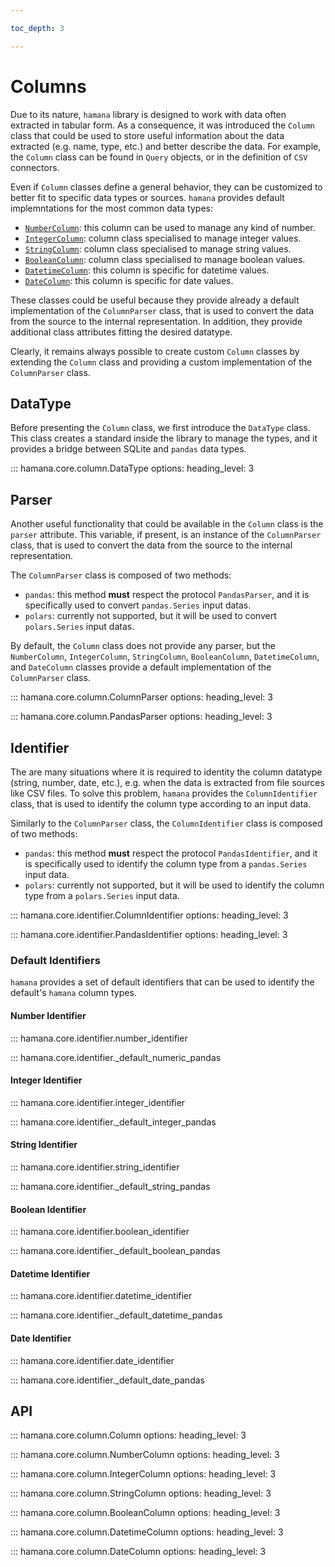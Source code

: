 ```yaml
---

toc_depth: 3

---
```

# Columns

Due to its nature, `hamana` library is designed to work with data often extracted in tabular form. As a consequence, it was introduced the `Column` class that could be used to store useful information about the data extracted (e.g. name, type, etc.) and better describe the data. For example, the `Column` class can be found in `Query` objects, or in the definition of `CSV` connectors.

Even if `Column` classes define a general behavior, they can be customized to better fit to specific data types or sources. `hamana` provides default implemntations for the most common data types:

- [`NumberColumn`](#hamana.core.column.NumberColumn): this column can be used to manage any kind of number.
- [`IntegerColumn`](#hamana.core.column.IntegerColumn): column class specialised to manage integer values.
- [`StringColumn`](#hamana.core.column.StringColumn): column class specialised to manage string values.
- [`BooleanColumn`](#hamana.core.column.BooleanColumn): column class specialised to manage boolean values.
- [`DatetimeColumn`](#hamana.core.column.DatetimeColumn): this column is specific for datetime values.
- [`DateColumn`](#hamana.core.column.DateColumn): this column is specific for date values.

These classes could be useful because they provide already a default implementation of the `ColumnParser` class, that is used to convert the data from the source to the internal representation. In addition, they provide additional class attributes fitting the desired datatype.

Clearly, it remains always possible to create custom `Column` classes by extending the `Column` class and providing a custom implementation of the `ColumnParser` class.

## DataType

Before presenting the `Column` class, we first introduce the `DataType` class. This class creates a standard inside the library to manage the types, and it provides a bridge between SQLite and `pandas` data types.

::: hamana.core.column.DataType
    options:
        heading_level: 3

## Parser

Another useful functionality that could be available in the `Column` class is the `parser` attribute. This variable, if present, is an instance of the `ColumnParser` class, that is used to convert the data from the source to the internal representation.

The `ColumnParser` class is composed of two methods:

- `pandas`: this method **must** respect the protocol `PandasParser`, and it is specifically used to convert `pandas.Series` input datas.
- `polars`: currently not supported, but it will be used to convert `polars.Series` input datas.

By default, the `Column` class does not provide any parser, but the `NumberColumn`, `IntegerColumn`, `StringColumn`, `BooleanColumn`, `DatetimeColumn`, and `DateColumn` classes provide a default implementation of the `ColumnParser` class.

::: hamana.core.column.ColumnParser
    options:
        heading_level: 3

::: hamana.core.column.PandasParser
    options:
        heading_level: 3

## Identifier

The are many situations where it is required to identity the column datatype (string, number, date, etc.), e.g. when the data is extracted from file sources like CSV files. To solve this problem, `hamana` provides the `ColumnIdentifier` class, that is used to identify the column type according to an input data.

Similarly to the `ColumnParser` class, the `ColumnIdentifier` class is composed of two methods:

- `pandas`: this method **must** respect the protocol `PandasIdentifier`, and it is specifically used to identify the column type from a `pandas.Series` input data.
- `polars`: currently not supported, but it will be used to identify the column type from a `polars.Series` input data.

::: hamana.core.identifier.ColumnIdentifier
    options:
        heading_level: 3

::: hamana.core.identifier.PandasIdentifier
    options:
        heading_level: 3

### Default Identifiers

`hamana` provides a set of default identifiers that can be used to identify the default's `hamana` column types.

#### Number Identifier

::: hamana.core.identifier.number_identifier

::: hamana.core.identifier._default_numeric_pandas

#### Integer Identifier

::: hamana.core.identifier.integer_identifier

::: hamana.core.identifier._default_integer_pandas

#### String Identifier

::: hamana.core.identifier.string_identifier

::: hamana.core.identifier._default_string_pandas

#### Boolean Identifier

::: hamana.core.identifier.boolean_identifier

::: hamana.core.identifier._default_boolean_pandas

#### Datetime Identifier

::: hamana.core.identifier.datetime_identifier

::: hamana.core.identifier._default_datetime_pandas

#### Date Identifier

::: hamana.core.identifier.date_identifier

::: hamana.core.identifier._default_date_pandas

## API

::: hamana.core.column.Column
    options:
        heading_level: 3

::: hamana.core.column.NumberColumn
    options:
        heading_level: 3

::: hamana.core.column.IntegerColumn
    options:
        heading_level: 3

::: hamana.core.column.StringColumn
    options:
        heading_level: 3

::: hamana.core.column.BooleanColumn
    options:
        heading_level: 3

::: hamana.core.column.DatetimeColumn
    options:
        heading_level: 3

::: hamana.core.column.DateColumn
    options:
        heading_level: 3
